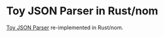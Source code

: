 # Toy JSON Parser in Rust/nom

[Toy JSON Parser](https://github.com/ahiromasa/toy-json-parser) re-implemented in Rust/nom.
